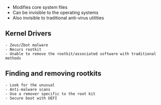 - Modifies core system files
- Can be invisible to the operating systems
- Also invisible to traditional anti-virus utilities
## Kernel Drivers
	- Zeus/Zbot malware
	- Necurs rootkit
	- Unable to remove the rootkit/associated software with traditional methods
## Finding and removing rootkits
	- Look for the unusual
	- Anti-malware scans
	- Use a remover specific to the root kit
	- Secure boot with UEFI